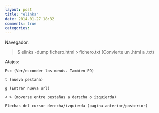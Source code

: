 ```yaml
---
layout: post
title: "elinks"
date: 2014-01-27 18:32
comments: true
categories: 
---
```

Navegador.

>$ elinks -dump fichero.html > fichero.txt  (Convierte un .html a .txt)

Atajos:

	Esc (Ver/esconder los menús. Tambien F9)

	t (nueva pestaña)

	g (Entrar nueva url)

	< > (moverse entre pestañas a derecha o izquierda)

	Flechas del cursor derecha/izquierda (pagina anterior/posterior)

